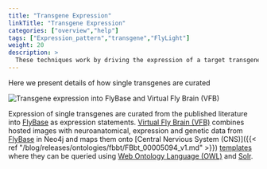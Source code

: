 ```yaml
---
title: "Transgene Expression"
linkTitle: "Transgene Expression"
categories: ["overview","help"]
tags: ["Expression_pattern","transgene","FlyLight"]
weight: 20
description: >
  These techniques work by driving the expression of a target transgenes.
---
```


Here we present details of how single transgenes are curated

<img src="/images/transgene_curation.png" max-width="100%" alt="Transgene expression into FlyBase and Virtual Fly Brain (VFB)" >

Expression of single transgenes are curated from the published literature into [FlyBase](http://flybase.org) as expression statements. [Virtual Fly Brain (VFB)](https://virtualflybrain.org) combines hosted images with neuroanatomical, expression and genetic data from [FlyBase](https://flybase.org/) in Neo4j and maps them onto [Central Nervious System (CNS)]({{< ref "/blog/releases/ontologies/fbbt/FBbt_00005094_v1.md" >}}) [templates](/tags/template/) where they can be queried using [Web Ontology Language (OWL)](https://www.w3.org/OWL/) and [Solr](https://solr.apache.org/).

